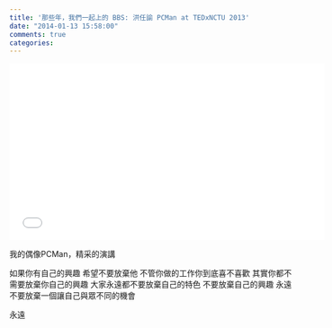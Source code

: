 ```yaml
---
title: '那些年，我們一起上的 BBS: 洪任諭 PCMan at TEDxNCTU 2013'
date: "2014-01-13 15:58:00"
comments: true
categories: 
---
```

<iframe width="560" height="315" src="//www.youtube.com/embed/-tYj8QmyiCc" frameborder="0" allowfullscreen></iframe>

我的偶像PCMan，精采的演講

如果你有自己的興趣
希望不要放棄他
不管你做的工作你到底喜不喜歡
其實你都不需要放棄你自己的興趣
大家永遠都不要放棄自己的特色
不要放棄自己的興趣
永遠不要放棄一個讓自己與眾不同的機會

永遠
